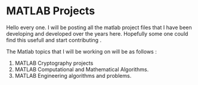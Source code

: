 # MATLAB Projects 

Hello every one. I will be posting all the matlab project files that I have been developing and developed over the years here.
Hopefully some one could find this usefull and start contributing .

 The Matlab topics that I will be working on will be as follows :
 
  1. MATLAB Cryptography projects
  2. MATLAB Computational and  Mathematical Algorithms.
  3. MATLAB Engineering algorithms and problems.
  
